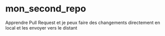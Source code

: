 # mon_second_repo
Apprendre Pull Request
et je peux faire des changements directement en local et les envoyer vers le distant
